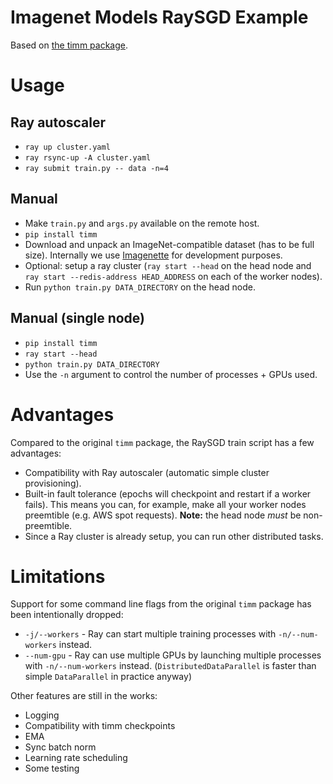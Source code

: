# Imagenet Models RaySGD Example

Based on [the timm package](https://github.com/rwightman/pytorch-image-models).

# Usage

## Ray autoscaler

- `ray up cluster.yaml`
- `ray rsync-up -A cluster.yaml`
- `ray submit train.py -- data -n=4`

## Manual

- Make `train.py` and `args.py` available on the remote host.
- `pip install timm`
- Download and unpack an ImageNet-compatible dataset (has to be full size). Internally we use [Imagenette](https://github.com/fastai/imagenette) for development purposes.
- Optional: setup a ray cluster (`ray start --head` on the head node and `ray start --redis-address HEAD_ADDRESS` on each of the worker nodes).
- Run `python train.py DATA_DIRECTORY` on the head node.

## Manual (single node)

- `pip install timm`
- `ray start --head`
- `python train.py DATA_DIRECTORY`
- Use the `-n` argument to control the number of processes + GPUs used.

# Advantages

Compared to the original `timm` package, the RaySGD train script has a few advantages:

- Compatibility with Ray autoscaler (automatic simple cluster provisioning).
- Built-in fault tolerance (epochs will checkpoint and restart if a worker fails). This means you can, for example, make all your worker nodes preemtible (e.g. AWS spot requests). **Note:** the head node *must* be non-preemtible.
- Since a Ray cluster is already setup, you can run other distributed tasks.

# Limitations

Support for some command line flags from the original `timm` package has been intentionally dropped:
- `-j/--workers` - Ray can start multiple training processes with `-n/--num-workers` instead.
- `--num-gpu` - Ray can use multiple GPUs by launching multiple processes with `-n/--num-workers` instead. (`DistributedDataParallel` is faster than simple `DataParallel` in practice anyway)

Other features are still in the works:
- Logging
- Compatibility with timm checkpoints
- EMA
- Sync batch norm
- Learning rate scheduling
- Some testing
